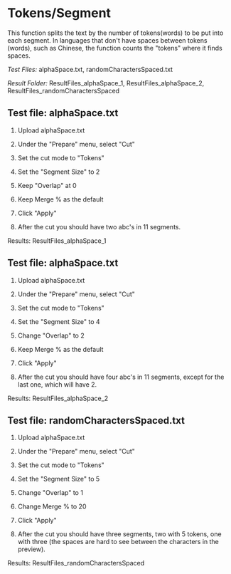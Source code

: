 # Tokens/Segment

This function splits the text by the number of tokens(words) to be put into each segment.
In languages that don't have spaces between tokens (words), such as Chinese, the 
function counts the "tokens" where it finds spaces.

*Test Files:* alphaSpace.txt, randomCharactersSpaced.txt

*Result Folder:* ResultFiles_alphaSpace_1, ResultFiles_alphaSpace_2, 
ResultFiles_randomCharactersSpaced

## Test file: alphaSpace.txt

1. Upload alphaSpace.txt

2. Under the "Prepare" menu, select "Cut"

3. Set the cut mode to "Tokens"

4. Set the "Segment Size" to 2

5. Keep "Overlap" at 0

6. Keep Merge % as the default

7. Click "Apply"

8. After the cut you should have two abc's in 11 segments.

Results: ResultFiles_alphaSpace_1

## Test file: alphaSpace.txt

1. Upload alphaSpace.txt

2. Under the "Prepare" menu, select "Cut"

3. Set the cut mode to "Tokens"

4. Set the "Segment Size" to 4

5. Change "Overlap" to 2

6. Keep Merge % as the default

7. Click "Apply"

8. After the cut you should have four abc's in 11 segments, except for the last one, which will have 2.

Results: ResultFiles_alphaSpace_2

## Test file: randomCharactersSpaced.txt

1. Upload alphaSpace.txt

2. Under the "Prepare" menu, select "Cut"

3. Set the cut mode to "Tokens"

4. Set the "Segment Size" to 5

5. Change "Overlap" to 1

6. Change Merge % to 20

7. Click "Apply"

8. After the cut you should have three segments, two with 5 tokens, one with three
(the spaces are hard to see between the characters in the preview).

Results: ResultFiles_randomCharactersSpaced


